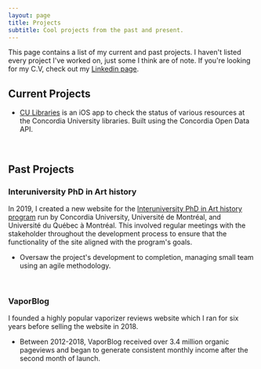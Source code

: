 ```yaml
---
layout: page
title: Projects
subtitle: Cool projects from the past and present.
---
```


This page contains a list of my current and past projects. I haven't listed every project I've worked on, just some I think are of note. If you're looking for my C.V, check out my [Linkedin page](https://www.linkedin.com/in/markjamesm/).


## Current Projects

- [CU Libraries](https://github.com/markjamesm/CU-Libraries) is an iOS app to check the status of various resources at the Concordia University libraries. Built using the Concordia Open Data API.  
<br />

## Past Projects

### Interuniversity PhD in Art history

In 2019, I created a new website for the [Interuniversity PhD in Art history program](http://docinterhar.org) run by Concordia University, Université de Montréal, and Université du Québec à Montréal. This involved regular meetings with the stakeholder throughout the development process to ensure that the functionality of the site aligned with the program's goals.  

- Oversaw the project's development to completion, managing small team using an agile methodology.  
<br />

### VaporBlog

I founded a highly popular vaporizer reviews website which I ran for six years before selling the website in 2018. 

- Between 2012-2018, VaporBlog received over 3.4 million organic pageviews and began to generate consistent monthly income after the second month of launch.
